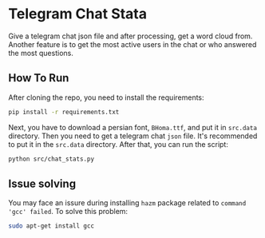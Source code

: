 # Telegram Chat Stata

Give a telegram chat json file and after processing, get a word cloud from. Another feature is to get the most active users in the chat or who answered the most questions.

## How To Run

After cloning the repo, you need to install the requirements:

```bash
pip install -r requirements.txt
```

Next, you have to download a persian font, `BHoma.ttf`, and put it in `src.data` directory. Then you need to get a telegram chat `json` file. It's recommended to put it in the `src.data` directory. After that, you can run the script:

```bash
python src/chat_stats.py
```
## Issue solving

You may face an issure during installing `hazm` package related to `command 'gcc' failed`. To solve this problem:

```bash 
sudo apt-get install gcc
```
